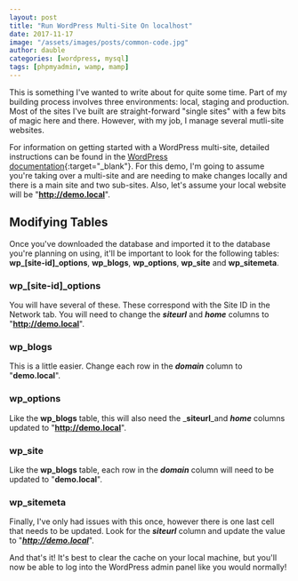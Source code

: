 ```yaml
---
layout: post
title: "Run WordPress Multi-Site On localhost"
date: 2017-11-17
image: "/assets/images/posts/common-code.jpg"
author: dauble
categories: [wordpress, mysql]
tags: [phpmyadmin, wamp, mamp]
---
```

This is something I've wanted to write about for quite some time. Part of my building process involves three environments: local, staging and production. Most of the sites I've built are straight-forward "single sites" with a few bits of magic here and there. However, with my job, I manage several mutli-site websites.

For information on getting started with a WordPress multi-site, detailed instructions can be found in the [WordPress documentation](https://codex.wordpress.org/Create_A_Network){:target="_blank"}. For this demo, I'm going to assume you're taking over a multi-site and are needing to make changes locally and there is a main site and two sub-sites. Also, let's assume your local website will be "**http://demo.local**".

## Modifying Tables

Once you've downloaded the database and imported it to the database you're planning on using, it'll be important to look for the following tables: **wp_[site-id]_options**, **wp_blogs**, **wp_options**, **wp_site** and **wp_sitemeta**.

### wp_[site-id]_options

You will have several of these. These correspond with the Site ID in the Network tab. You will need to change the **_siteurl_** and **_home_** columns to "**http://demo.local**".

### wp_blogs

This is a little easier. Change each row in the _**domain**_ column to "**demo.local**".

### wp_options

Like the **wp_blogs** table, this will also need the _**siteurl**_and _**home**_ columns updated to "**http://demo.local**".

### wp_site

Like the **wp_blogs** table, each row in the _**domain**_ column will need to be updated to "**demo.local**".

### wp_sitemeta

Finally, I've only had issues with this once, however there is one last cell that needs to be updated. Look for the _**siteurl**_ column and update the value to "_**http://demo.local**_".

And that's it! It's best to clear the cache on your local machine, but you'll now be able to log into the WordPress admin panel like you would normally!